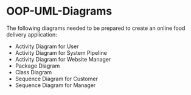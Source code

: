 # OOP-UML-Diagrams

The following diagrams needed to be prepared to create an online food delivery application: 

* Activity Diagram for User
* Activity Diagram for System Pipeline
* Activity Diagram for Website Manager
* Package Diagram
* Class Diagram
* Sequence Diagram for Customer
* Sequence Diagram for Manager
